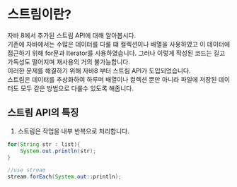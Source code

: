 # 스트림이란?  
자바 8에서 추가된  스트림 API에 대해 알아봅시다.  
기존에 자바에서는 수많은 데이터를 다룰 떄 컬렉션이나 배열을 사용하였고 이 데이터에 접근하기 위해 for문과 Iterator를 사용하였습니다. 그러나 이렇게 작성된 코드는 길고 가독성도 떨어지며 재사용의 거의 불가능합니다.  
이러한 문제를 해결하기 위해 자바8 부터 스트림 API가 도입되었습니다.  
스트림은 데이터를 추상화하여 하루며 배열이나 컬렉션 뿐만 아니라 파일에 저장된 데이터도 모두 같은 방법으로 다룰수 있도록 해줍니다.

## 스트림 API의 특징
1. 스트림은 작업을 내부 반복으로 처리합니다.
~~~java  
for(String str : list){
    System.out.println(str);
}

//use stream
stream.forEach(System.out::println);

~~~
